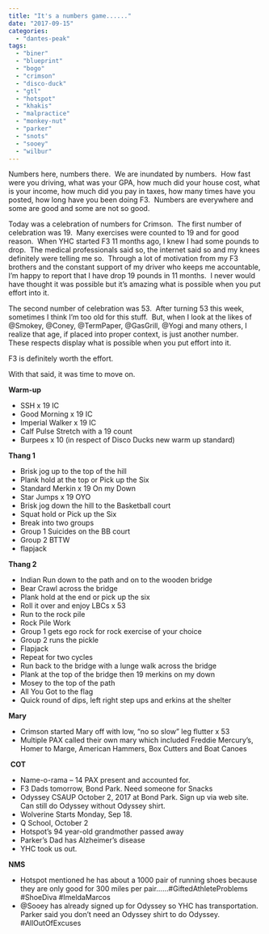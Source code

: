 ```yaml
---
title: "It's a numbers game......"
date: "2017-09-15"
categories: 
  - "dantes-peak"
tags: 
  - "biner"
  - "blueprint"
  - "bogo"
  - "crimson"
  - "disco-duck"
  - "gtl"
  - "hotspot"
  - "khakis"
  - "malpractice"
  - "monkey-nut"
  - "parker"
  - "snots"
  - "sooey"
  - "wilbur"
---
```


Numbers here, numbers there.  We are inundated by numbers.  How fast were you driving, what was your GPA, how much did your house cost, what is your income, how much did you pay in taxes, how many times have you posted, how long have you been doing F3.  Numbers are everywhere and some are good and some are not so good.

Today was a celebration of numbers for Crimson.  The first number of celebration was 19.  Many exercises were counted to 19 and for good reason.  When YHC started F3 11 months ago, I knew I had some pounds to drop.  The medical professionals said so, the internet said so and my knees definitely were telling me so.  Through a lot of motivation from my F3 brothers and the constant support of my driver who keeps me accountable, I’m happy to report that I have drop 19 pounds in 11 months.  I never would have thought it was possible but it’s amazing what is possible when you put effort into it.

The second number of celebration was 53.  After turning 53 this week, sometimes I think I’m too old for this stuff.  But, when I look at the likes of @Smokey, @Coney, @TermPaper, @GasGrill, @Yogi and many others, I realize that age, if placed into proper context, is just another number.  These respects display what is possible when you put effort into it.

F3 is definitely worth the effort.

With that said, it was time to move on.

**Warm-up**

- SSH x 19 IC
- Good Morning x 19 IC
- Imperial Walker x 19 IC
- Calf Pulse Stretch with a 19 count
- Burpees x 10 (in respect of Disco Ducks new warm up standard)

**Thang 1**

- Brisk jog up to the top of the hill
- Plank hold at the top or Pick up the Six
- Standard Merkin x 19 On my Down
- Star Jumps x 19 OYO
- Brisk jog down the hill to the Basketball court
- Squat hold or Pick up the Six
- Break into two groups
- Group 1 Suicides on the BB court
- Group 2 BTTW
- flapjack

**Thang 2**

- Indian Run down to the path and on to the wooden bridge
- Bear Crawl across the bridge
- Plank hold at the end or pick up the six
- Roll it over and enjoy LBCs x 53
- Run to the rock pile
- Rock Pile Work
- Group 1 gets ego rock for rock exercise of your choice
- Group 2 runs the pickle
- Flapjack
- Repeat for two cycles
- Run back to the bridge with a lunge walk across the bridge
- Plank at the top of the bridge then 19 merkins on my down
- Mosey to the top of the path
- All You Got to the flag
- Quick round of dips, left right step ups and erkins at the shelter

**Mary**

- Crimson started Mary off with low, “no so slow” leg flutter x 53
- Multiple PAX called their own mary which included Freddie Mercury’s, Homer to Marge, American Hammers, Box Cutters and Boat Canoes

 **COT**

- Name-o-rama – 14 PAX present and accounted for.
- F3 Dads tomorrow, Bond Park. Need someone for Snacks
- Odyssey CSAUP October 2, 2017 at Bond Park. Sign up via web site. Can still do Odyssey without Odyssey shirt.
- Wolverine Starts Monday, Sep 18.
- Q School, October 2
- Hotspot’s 94 year-old grandmother passed away
- Parker’s Dad has Alzheimer’s disease
- YHC took us out.

**NMS**

- Hotspot mentioned he has about a 1000 pair of running shoes because they are only good for 300 miles per pair……#GiftedAthleteProblems #ShoeDiva #ImeldaMarcos
- @Sooey has already signed up for Odyssey so YHC has transportation. Parker said you don’t need an Odyssey shirt to do Odyssey.  #AllOutOfExcuses

